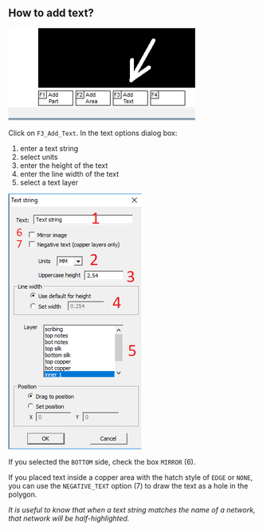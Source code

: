 ## How to add text?

![](pictures/add_text.png)

Click on `F3_Add_Text`.
In the text options dialog box:

1) enter a text string
2) select units
3) enter the height of the text
4) enter the line width of the text
5) select a text layer

![](pictures/add_text2.png)

If you selected the `BOTTOM` side, check the box `MIRROR` (6).

If you placed text inside a copper area with the hatch style of `EDGE` or `NONE`, you can use the `NEGATIVE_TEXT` option (7) to draw the text as a hole in the polygon.

_It is useful to know that when a text string matches the name of a network, that network will be half-highlighted._

